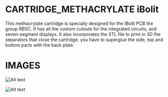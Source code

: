 # CARTRIDGE_METHACRYLATE iBolit

This methacrylate cartridge is specially designed for the IBolit PCB the group RBSC. It has all the custom cutouts for the integrated circuits, and seven-segment displays. It also incorporates the STL file to print in 3D the separators that close the cartridge. you have to superglue the side, top and bottom parts with the back plate

# IMAGES

![Alt text](https://github.com/capsule5000/CARTRIDGE_METHACRYLATE_iBolit/blob/main/Images/front_ibolit.png)

![Alt text](https://github.com/capsule5000/CARTRIDGE_METHACRYLATE_iBolit/blob/main/Images/rear_ibolit.png)
